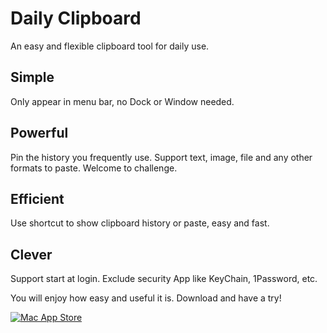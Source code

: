 # Daily Clipboard
An easy and flexible clipboard tool for daily use.

## Simple

Only appear in menu bar, no Dock or Window needed.

## Powerful

Pin the history you frequently use.
Support text, image, file and any other formats to paste. Welcome to challenge.

## Efficient

Use shortcut to show clipboard history or paste, easy and fast.

## Clever

Support start at login.
Exclude security App like KeyChain, 1Password, etc.


You will enjoy how easy and useful it is. Download and have a try!


[![Mac App Store](http://ww4.sinaimg.cn/large/006ghf8igw1f3n1z9i3w3j306y01pt8n.jpg)](http://ex.toolinbox.net/ga/url.html?utm_medium=clip&utm_source=blog&id=UA-26569268-10&url=https%3a%2f%2fitunes.apple.com%2fapp%2fid1056935452%3fls%3d1%26mt%3d12)

